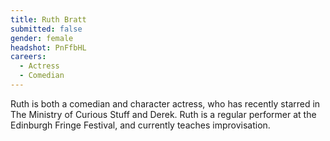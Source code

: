 ```yaml
---
title: Ruth Bratt
submitted: false
gender: female
headshot: PnFfbHL
careers:
  - Actress
  - Comedian
---
```


Ruth is both a comedian and character actress, who has recently starred in The Ministry of Curious Stuff and Derek. Ruth is a regular performer at the Edinburgh Fringe Festival, and currently teaches improvisation.